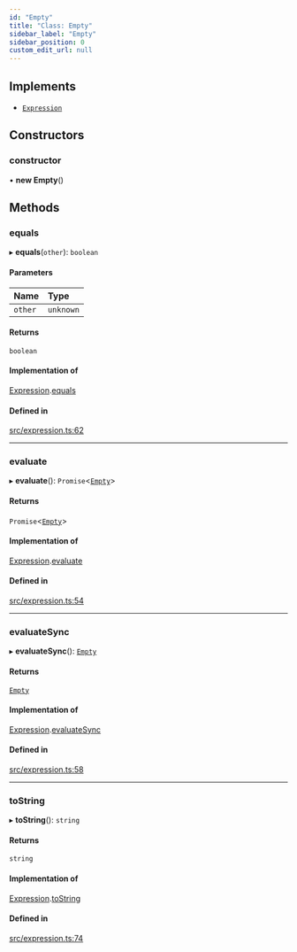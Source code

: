 ```yaml
---
id: "Empty"
title: "Class: Empty"
sidebar_label: "Empty"
sidebar_position: 0
custom_edit_url: null
---
```


## Implements

- [`Expression`](../interfaces/Expression.md)

## Constructors

### constructor

• **new Empty**()

## Methods

### equals

▸ **equals**(`other`): `boolean`

#### Parameters

| Name | Type |
| :------ | :------ |
| `other` | `unknown` |

#### Returns

`boolean`

#### Implementation of

[Expression](../interfaces/Expression.md).[equals](../interfaces/Expression.md#equals)

#### Defined in

[src/expression.ts:62](https://github.com/jg-rp/liquidscript/blob/6bed77c/src/expression.ts#L62)

___

### evaluate

▸ **evaluate**(): `Promise`<[`Empty`](Empty.md)\>

#### Returns

`Promise`<[`Empty`](Empty.md)\>

#### Implementation of

[Expression](../interfaces/Expression.md).[evaluate](../interfaces/Expression.md#evaluate)

#### Defined in

[src/expression.ts:54](https://github.com/jg-rp/liquidscript/blob/6bed77c/src/expression.ts#L54)

___

### evaluateSync

▸ **evaluateSync**(): [`Empty`](Empty.md)

#### Returns

[`Empty`](Empty.md)

#### Implementation of

[Expression](../interfaces/Expression.md).[evaluateSync](../interfaces/Expression.md#evaluatesync)

#### Defined in

[src/expression.ts:58](https://github.com/jg-rp/liquidscript/blob/6bed77c/src/expression.ts#L58)

___

### toString

▸ **toString**(): `string`

#### Returns

`string`

#### Implementation of

[Expression](../interfaces/Expression.md).[toString](../interfaces/Expression.md#tostring)

#### Defined in

[src/expression.ts:74](https://github.com/jg-rp/liquidscript/blob/6bed77c/src/expression.ts#L74)
